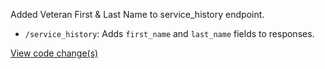 Added Veteran First & Last Name to service_history endpoint.
- `/service_history`: Adds `first_name` and `last_name` fields to responses.

[View code change(s)](https://github.com/department-of-veterans-affairs/vets-api/pull/4121)

